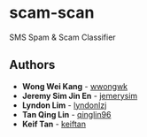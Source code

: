 # scam-scan
SMS Spam & Scam Classifier

## Authors
* **Wong Wei Kang** - [wwongwk](https://github.com/wwongwk)
* **Jeremy Sim Jin En** - [jemerysim](https://github.com/jemerysim)
* **Lyndon Lim** - [lyndonlzj](https://github.com/lyndonlzj)
* **Tan Qing Lin** - [qinglin96](https://github.com/qinglin96)
* **Keif Tan** - [keiftan](https://github.com/keiftan)
